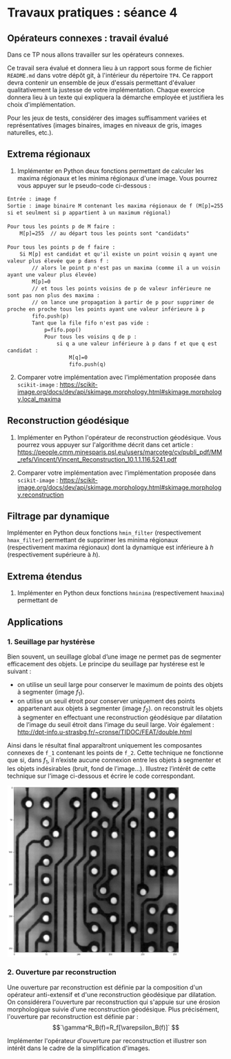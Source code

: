 # Travaux pratiques : séance 4

## Opérateurs connexes : travail évalué

Dans ce TP nous allons travailler sur les opérateurs connexes.

Ce travail sera évalué et donnera lieu à un rapport sous forme de fichier `README.md` dans votre dépôt git, à l'intérieur du répertoire `TP4`.
Ce rapport devra contenir un ensemble de jeux d'essais permettant d'évaluer qualitativement la justesse de votre implémentation.
Chaque exercice donnera lieu à un texte qui expliquera la démarche employée et justifiera les choix d'implémentation.

Pour les jeux de tests, considérer des images suffisamment variées et représentatives (images binaires, images en niveaux de gris, images naturelles, etc.).

## Extrema régionaux

1.  Implémenter en Python deux fonctions permettant de calculer les maxima régionaux et les minima régionaux d'une image. Vous pourrez vous appuyer sur le pseudo-code ci-dessous :
```
Entrée : image f
Sortie : image binaire M contenant les maxima régionaux de f (M[p]=255 si et seulment si p appartient à un maximum régional)

Pour tous les points p de M faire :
    M[p]=255  // au départ tous les points sont "candidats"

Pour tous les points p de f faire :
    Si M[p] est candidat et qu'il existe un point voisin q ayant une valeur plus élevée que p dans f :
        // alors le point p n'est pas un maxima (comme il a un voisin ayant une valeur plus élevée)
        M[p]=0
        // et tous les points voisins de p de valeur inférieure ne sont pas non plus des maxima : 
        // on lance une propagation à partir de p pour supprimer de proche en proche tous les points ayant une valeur inférieure à p
        fifo.push(p)
        Tant que la file fifo n'est pas vide :
            p=fifo.pop()
            Pour tous les voisins q de p :
                si q a une valeur inférieure à p dans f et que q est candidat :
                    M[q]=0
                    fifo.push(q)
```

2. Comparer votre implémentation avec l'implémentation proposée dans `scikit-image` : https://scikit-image.org/docs/dev/api/skimage.morphology.html#skimage.morphology.local_maxima

## Reconstruction géodésique

1. Implémenter en Python l'opérateur de reconstruction géodésique.
Vous pourrez vous appuyer sur l'algorithme décrit dans cet article :
https://people.cmm.minesparis.psl.eu/users/marcoteg/cv/publi_pdf/MM_refs/Vincent/Vincent_Reconstruction_10.1.1.116.5241.pdf
 
2. Comparer votre implémentation avec l'implémentation proposée dans `scikit-image` : https://scikit-image.org/docs/dev/api/skimage.morphology.html#skimage.morphology.reconstruction

## Filtrage par dynamique

Implémenter en Python deux fonctions `hmin_filter` (respectivement `hmax_filter`) permettant de supprimer les minima régionaux (respectivement maxima régionaux) dont la dynamique est inférieure à $`h`$ (respectivement supérieure à $`h`$).

## Extrema étendus

1. Implémenter en Python deux fonctions `hminima` (respectivement `hmaxima`) permettant de 



## Applications 

### 1. Seuillage par hystérèse

Bien souvent, un seuillage global d’une image ne permet pas de segmenter efficacement des objets. Le principe du seuillage par hystérese est le suivant :

- on utilise un seuil large pour conserver le maximum de points des objets à segmenter (image $`f_1`$).
- on utilise un seuil étroit pour conserver uniquement des points appartenant aux objets à segmenter (image $`f_2`$).
on reconstruit les objets à segmenter en effectuant une reconstruction géodésique par dilatation de l’image du seuil étroit dans l’image du seuil large.
Voir également : http://dpt-info.u-strasbg.fr/~cronse/TIDOC/FEAT/double.html

Ainsi dans le résultat final apparaîtront uniquement les composantes connexes de `f_1` contenant les points de `f_2`. Cette technique ne fonctionne que si, dans $`f_1`$, il n’existe aucune connexion entre les objets à segmenter et les objets indésirables (bruit, fond de l’image...). 
Illustrez l’intérêt de cette technique sur l’image ci-dessous et écrire le code correspondant.

<img src="pcb_gray.png" width="400">

   
### 2. Ouverture par reconstruction

Une ouverture par reconstruction est définie par la composition d'un opérateur anti-extensif et d'une reconstruction géodésique par dilatation.
On considérera l'ouverture par reconstruction qui s'appuie sur une érosion morphologique suivie d'une reconstruction géodésique. Plus précisément, l'ouverture par reconstruction est définie par :
$$`\gamma^R_B(f)=R_f[\varepsilon_B(f)]` $$

Implémenter l'opérateur d'ouverture par reconstruction et illustrer son intérêt dans le cadre de la simplification d'images.


